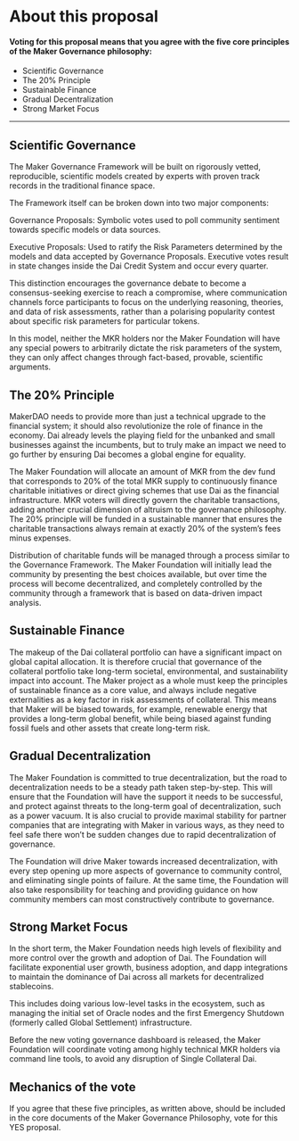 # About this proposal

#### Voting for this proposal means that you agree with the five core principles of the Maker Governance philosophy:

- Scientific Governance
- The 20% Principle
- Sustainable Finance
- Gradual Decentralization
- Strong Market Focus
---

## Scientific Governance

The Maker Governance Framework will be built on rigorously vetted, reproducible, scientific models created by experts with proven track records in the traditional finance space.

The Framework itself can be broken down into two major components:

Governance Proposals: Symbolic votes used to poll community sentiment towards specific models or data sources.

Executive Proposals: Used to ratify the Risk Parameters determined by the models and data accepted by Governance Proposals. Executive votes result in state changes inside the Dai Credit System and occur every quarter.

This distinction encourages the governance debate to become a consensus-seeking exercise to reach a compromise, where communication channels force participants to focus on the underlying reasoning, theories, and data of risk assessments, rather than a polarising popularity contest about specific risk parameters for particular tokens.

In this model, neither the MKR holders nor the Maker Foundation will have any special powers to arbitrarily dictate the risk parameters of the system, they can only affect changes through fact-based, provable, scientific arguments.

## The 20% Principle

MakerDAO needs to provide more than just a technical upgrade to the financial system; it should also revolutionize the role of finance in the economy. Dai already levels the playing field for the unbanked and small businesses against the incumbents, but to truly make an impact we need to go further by ensuring Dai becomes a global engine for equality.

The Maker Foundation will allocate an amount of MKR from the dev fund that corresponds to 20% of the total MKR supply to continuously finance charitable initiatives or direct giving schemes that use Dai as the financial infrastructure. MKR voters will directly govern the charitable transactions, adding another crucial dimension of altruism to the governance philosophy. The 20% principle will be funded in a sustainable manner that ensures the charitable transactions always remain at exactly 20% of the system’s fees minus expenses.

Distribution of charitable funds will be managed through a process similar to the Governance Framework. The Maker Foundation will initially lead the community by presenting the best choices available, but over time the process will become decentralized, and completely controlled by the community through a framework that is based on data-driven impact analysis.

## Sustainable Finance

The makeup of the Dai collateral portfolio can have a significant impact on global capital allocation. It is therefore crucial that governance of the collateral portfolio take long-term societal, environmental, and sustainability impact into account. The Maker project as a whole must keep the principles of sustainable finance as a core value, and always include negative externalities as a key factor in risk assessments of collateral. This means that Maker will be biased towards, for example, renewable energy that provides a long-term global benefit, while being biased against funding fossil fuels and other assets that create long-term risk.

## Gradual Decentralization

The Maker Foundation is committed to true decentralization, but the road to decentralization needs to be a steady path taken step-by-step. This will ensure that the Foundation will have the support it needs to be successful, and protect against threats to the long-term goal of decentralization, such as a power vacuum. It is also crucial to provide maximal stability for partner companies that are integrating with Maker in various ways, as they need to feel safe there won’t be sudden changes due to rapid decentralization of governance.

The Foundation will drive Maker towards increased decentralization, with every step opening up more aspects of governance to community control, and eliminating single points of failure. At the same time, the Foundation will also take responsibility for teaching and providing guidance on how community members can most constructively contribute to governance.

## Strong Market Focus

In the short term, the Maker Foundation needs high levels of flexibility and more control over the growth and adoption of Dai. The Foundation will facilitate exponential user growth, business adoption, and dapp integrations to maintain the dominance of Dai across all markets for decentralized stablecoins.

This includes doing various low-level tasks in the ecosystem, such as managing the initial set of Oracle nodes and the first Emergency Shutdown (formerly called Global Settlement) infrastructure.

Before the new voting governance dashboard is released, the Maker Foundation will coordinate voting among highly technical MKR holders via command line tools, to avoid any disruption of Single Collateral Dai.

## Mechanics of the vote

If you agree that these five principles, as written above, should be included in the core documents of the Maker Governance Philosophy, vote for this YES proposal.
